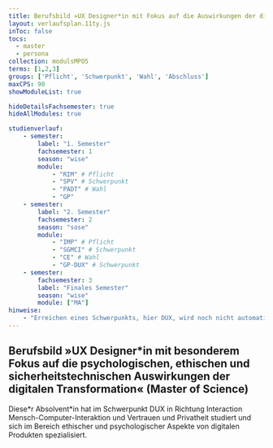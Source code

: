 ```yaml
---
title: Berufsbild »UX Designer*in mit Fokus auf die Auswirkungen der digitalen Transformation« (Master of Science)
layout: verlaufsplan.11ty.js
inToc: false
tocs:
  - master
  - persona
collection: modulsMPO5
terms: [1,2,3]
groups: ['Pflicht', 'Schwerpunkt', 'Wahl', 'Abschluss']
maxCPS: 90
showModuleList: true

hideDetailsFachsemester: true
hideAllModules: true

studienverlauf:
    - semester:
        label: "1. Semester"
        fachsemester: 1
        season: "wise"
        module:
            - "RIM" # Pflicht
            - "SPV" # Schwerpunkt
            - "PADT" # Wahl
            - "GP"
    - semester:
        label: "2. Semester"
        fachsemester: 2
        season: "sose"
        module: 
            - "IMP" # Pflicht
            - "SGMCI" # Schwerpunkt
            - "CE" # Wahl
            - "GP-DUX" # Schwerpunkt
    - semester:
        fachsemester: 3
        label: "Finales Semester"
        season: "wise"
        module: ["MA"]
hinweise:
    - "Erreichen eines Schwerpunkts, hier DUX, wird noch nicht automatisch geprüft"
---
```


## Berufsbild »UX Designer*in mit besonderem Fokus auf die psychologischen, ethischen und sicherheitstechnischen Auswirkungen der digitalen Transformation« (Master of Science)

Diese\*r Absolvent\*in hat im Schwerpunkt DUX in Richtung Interaction Mensch-Computer-Interaktion und Vertrauen und Privatheit studiert und sich im Bereich ethischer und psychologischer Aspekte von digitalen Produkten spezialisiert. 